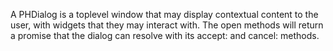 A PHDialog is a toplevel window that may display contextual content to the user, with widgets that they may interact with. The open methods will return a promise that the dialog can resolve with its accept: and cancel: methods.